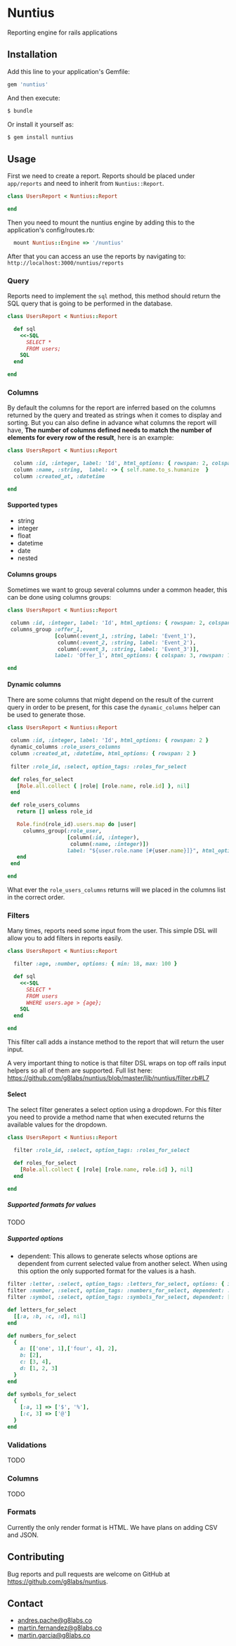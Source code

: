 # Nuntius

Reporting engine for rails applications

## Installation

Add this line to your application's Gemfile:

```ruby
gem 'nuntius'
```

And then execute:
```bash
$ bundle
```

Or install it yourself as:
```bash
$ gem install nuntius
```

## Usage

First we need to create a report. Reports should be placed under `app/reports` and need to inherit from `Nuntius::Report`.

```ruby
class UsersReport < Nuntius::Report

end
```

Then you need to mount the nuntius engine by adding this to the application's config/routes.rb:

```ruby
  mount Nuntius::Engine => '/nuntius'
```

After that you can access an use the reports by navigating to:
`http://localhost:3000/nuntius/reports`

### Query

Reports need to implement the `sql` method, this method should return the SQL query that is going to be performed in the database.

```ruby
class UsersReport < Nuntius::Report

  def sql
    <<-SQL
      SELECT *
      FROM users;
    SQL
  end

end
```

### Columns

By default the columns for the report are inferred based on the columns returned by the query and
treated as strings when it comes to display and sorting.
But you can also define in advance what columns the report will have, **The number of columns
defined needs to match the number of elements for every row of the result**, here is an
example:

```ruby
class UsersReport < Nuntius::Report

  column :id, :integer, label: 'Id', html_options: { rowspan: 2, colspan: 1 }
  column :name, :string,  label: -> { self.name.to_s.humanize  }
  column :created_at, :datetime

end
```

#### Supported types
- string
- integer
- float
- datetime
- date
- nested

#### Columns groups

Sometimes we want to group several columns under a common header, this can be done using
columns groups:

 ```ruby
class UsersReport < Nuntius::Report
 
  column :id, :integer, label: 'Id', html_options: { rowspan: 2, colspan: 1 }
  columns_group :offer_1,
                [column(:event_1, :string, label: 'Event_1'),
                 column(:event_2, :string, label: 'Event_2'),
                 column(:event_3, :string, label: 'Event_3')],
                label: 'Offer_1', html_options: { colspan: 3, rowspan: 1, }
 
end
 ```

#### Dynamic columns

There are some columns that might depend on the result of the current query in order to be present,
for this case the `dynamic_columns` helper can be used to generate those.

 ```ruby
class UsersReport < Nuntius::Report
 
  column :id, :integer, label: 'Id', html_options: { rowspan: 2 }
  dynamic_columns :role_users_columns
  column :created_at, :datetime, html_options: { rowspan: 2 }
   
  filter :role_id, :select, option_tags: :roles_for_select

  def roles_for_select
    [Role.all.collect { |role| [role.name, role.id] }, nil]
  end

  def role_users_columns
    return [] unless role_id

    Role.find(role_id).users.map do |user|
      columns_group(:role_user,
                    [column(:id, :integer),
                     column(:name, :integer)])
                    label: "${user.role.name [#{user.name}]}", html_options: { colspan: 2 })
    end
  end
 
 end
 ```

What ever the `role_users_columns` returns will we placed in the columns list in the correct order.

### Filters

Many times, reports need some input from the user. This simple DSL will allow you to add filters in reports easily.

```ruby
class UsersReport < Nuntius::Report

  filter :age, :number, options: { min: 18, max: 100 }

  def sql
    <<-SQL
      SELECT *
      FROM users
      WHERE users.age > {age};
    SQL
  end

end
```

This filter call adds a instance method to the report that will return the user input.

A very important thing to notice is that filter DSL wraps on top off rails input helpers so all of them are supported. Full list here: https://github.com/g8labs/nuntius/blob/master/lib/nuntius/filter.rb#L7

#### Select

The select filter generates a select option using a dropdown.
For this filter you need to provide a method name that when executed returns the
available values for the dropdown.

```ruby
class UsersReport < Nuntius::Report

  filter :role_id, :select, option_tags: :roles_for_select

  def roles_for_select
    [Role.all.collect { |role| [role.name, role.id] }, nil]
  end

end
```

##### Supported formats for values
TODO

##### Supported options
- dependent: This allows to generate selects whose options are dependent from
current selected value from another select. When using this option the only
supported format for the values is a hash.

```ruby
filter :letter, :select, option_tags: :letters_for_select, options: { include_blank: true }
filter :number, :select, option_tags: :numbers_for_select, dependent: :letter, options: { include_blank: 'All' }
filter :symbol, :select, option_tags: :symbols_for_select, dependent: [:letter, :number]

def letters_for_select
  [[:a, :b, :c, :d], nil]
end

def numbers_for_select
  {
    a: [['one', 1],['four', 4], 2],
    b: [2],
    c: [3, 4],
    d: [1, 2, 3]
  }
end

def symbols_for_select
  {
    [:a, 1] => ['$', '%'],
    [:c, 3] => ['@']
  }
end
```

### Validations
TODO

### Columns
TODO

### Formats

Currently the only render format is HTML. We have plans on adding CSV and JSON.

## Contributing

Bug reports and pull requests are welcome on GitHub at https://github.com/g8labs/nuntius.

## Contact
- andres.pache@g8labs.co
- martin.fernandez@g8labs.co
- martin.garcia@g8labs.co
